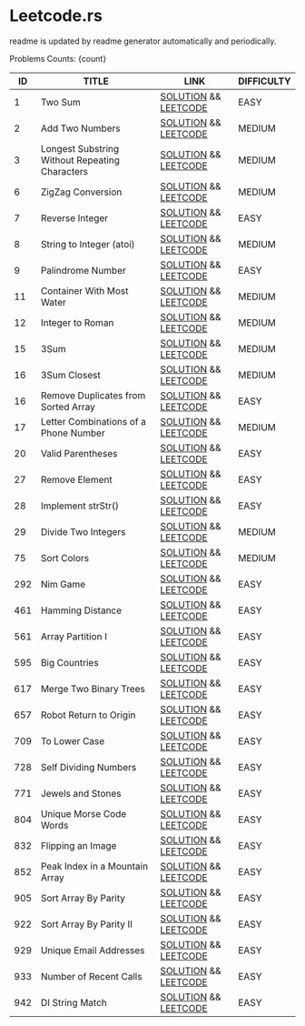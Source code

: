# Leetcode.rs

readme is updated by readme generator automatically and periodically.

Problems Counts: {count}

| ID   | TITLE | LINK | DIFFICULTY |
| ---- | ----- | ---- | ---------- |
| 1 | Two Sum | [SOLUTION](src/two_sum.rs) && [LEETCODE](https://leetcode.com/problems/two-sum)| EASY |
| 2 | Add Two Numbers | [SOLUTION](src/add_two_number.rs) && [LEETCODE](https://leetcode.com/problems/add-two-numbers)| MEDIUM |
| 3 | Longest Substring Without Repeating Characters | [SOLUTION](src/longest_substring_without_repeating_characters.rs) && [LEETCODE](https://leetcode.com/problems/longest-substring-without-repeating-characters/)| MEDIUM |
| 6 | ZigZag Conversion | [SOLUTION](src/zigzag_conversion.rs) && [LEETCODE](https://leetcode.com/problems/zigzag-conversion)| MEDIUM |
| 7 | Reverse Integer | [SOLUTION](src/reverse_integer.rs) && [LEETCODE](https://leetcode.com/problems/reverse-integer/)| EASY |
| 8 | String to Integer (atoi) | [SOLUTION](src/string_to_integer_atoi.rs) && [LEETCODE](https://leetcode.com/problems/string-to-integer-atoi/)| MEDIUM |
| 9 | Palindrome Number | [SOLUTION](src/palindrome_number.rs) && [LEETCODE](https://leetcode.com/problems/palindrome-number/)| EASY |
| 11 | Container With Most Water | [SOLUTION](src/container_with_most_water.rs) && [LEETCODE](https://leetcode.com/problems/container-with-most-water/)| MEDIUM |
| 12 | Integer to Roman | [SOLUTION](src/integer_to_roman.rs) && [LEETCODE](https://leetcode.com/problems/integer-to-roman)| MEDIUM |
| 15 | 3Sum | [SOLUTION](src/three_sum.rs) && [LEETCODE](https://leetcode.com/problems/3sum/)| MEDIUM |
| 16 | 3Sum Closest | [SOLUTION](src/three_sum_closest.rs) && [LEETCODE](https://leetcode.com/problems/3sum-closest/)| MEDIUM |
| 16 | Remove Duplicates from Sorted Array | [SOLUTION](src/remove_duplicates_from_sorted_array.rs) && [LEETCODE](https://leetcode.com/problems/remove-duplicates-from-sorted-array/)| EASY |
| 17 | Letter Combinations of a Phone Number | [SOLUTION](src/letter_combinations_of_a_phone_number.rs) && [LEETCODE](https://leetcode.com/problems/letter-combinations-of-a-phone-number/)| MEDIUM |
| 20 | Valid Parentheses | [SOLUTION](src/valid_parentheses.rs) && [LEETCODE](https://leetcode.com/problems/valid-parentheses/)| EASY |
| 27 | Remove Element | [SOLUTION](src/remove_element.rs) && [LEETCODE](https://leetcode.com/problems/remove-element/)| EASY |
| 28 | Implement strStr() | [SOLUTION](src/implement_strstr.rs) && [LEETCODE](https://leetcode.com/problems/implement-strstr/)| EASY |
| 29 | Divide Two Integers | [SOLUTION](src/divide_two_integers.rs) && [LEETCODE](https://leetcode.com/problems/divide-two-integers/)| MEDIUM |
| 75 | Sort Colors | [SOLUTION](src/sort_colors.rs) && [LEETCODE](https://leetcode.com/problems/sort-colors)| MEDIUM |
| 292 | Nim Game | [SOLUTION](src/nim_game.rs) && [LEETCODE](https://leetcode.com/problems/nim-game)| EASY |
| 461 | Hamming Distance | [SOLUTION](src/hamming_distance.rs) && [LEETCODE](https://leetcode.com/problems/hamming-distance)| EASY |
| 561 | Array Partition I | [SOLUTION](src/array_partition_i.rs) && [LEETCODE](https://leetcode.com/problems/array-partition-i)| EASY |
| 595 | Big Countries | [SOLUTION](src/big_countries.rs) && [LEETCODE](https://leetcode.com/problems/big-countries/)| EASY |
| 617 | Merge Two Binary Trees | [SOLUTION](src/merge_two_binary_trees.rs) && [LEETCODE](https://leetcode.com/problems/merge-two-binary-trees)| EASY |
| 657 | Robot Return to Origin | [SOLUTION](src/robot_return_to_origin.rs) && [LEETCODE](https://leetcode.com/problems/robot-return-to-origin)| EASY |
| 709 | To Lower Case | [SOLUTION](src/to_lower_case.rs) && [LEETCODE](https://leetcode.com/problems/to-lower-case)| EASY |
| 728 | Self Dividing Numbers | [SOLUTION](src/self_dividing_numbers.rs) && [LEETCODE](https://leetcode.com/problems/self-dividing-numbers)| EASY |
| 771 | Jewels and Stones | [SOLUTION](src/jewels_and_stones.rs) && [LEETCODE](https://leetcode.com/problems/jewels-and-stones)| EASY |
| 804 | Unique Morse Code Words | [SOLUTION](src/unique_morse_code_words.rs) && [LEETCODE](https://leetcode.com/problems/unique-morse-code-words)| EASY |
| 832 | Flipping an Image | [SOLUTION](src/flipping_an_image.rs) && [LEETCODE](https://leetcode.com/problems/flipping-an-image)| EASY |
| 852 | Peak Index in a Mountain Array | [SOLUTION](src/peak_index_in_a_mountain_array.rs) && [LEETCODE](https://leetcode.com/problems/peak-index-in-a-mountain-array)| EASY |
| 905 | Sort Array By Parity | [SOLUTION](src/sort_array_by_parity.rs) && [LEETCODE](https://leetcode.com/problems/sort-array-by-parity)| EASY |
| 922 | Sort Array By Parity II | [SOLUTION](src/sort_array_by_parity_ii.rs) && [LEETCODE](https://leetcode.com/problems/sort-array-by-parity-ii)| EASY |
| 929 | Unique Email Addresses | [SOLUTION](src/unique_email_addresses.rs) && [LEETCODE](https://leetcode.com/problems/unique-email-addresses)| EASY |
| 933 | Number of Recent Calls | [SOLUTION](src/number_of_recent_calls.rs) && [LEETCODE](https://leetcode.com/problems/number-of-recent-calls)| EASY |
| 942 | DI String Match | [SOLUTION](src/di_string_match.rs) && [LEETCODE](https://leetcode.com/problems/di-string-match)| EASY |